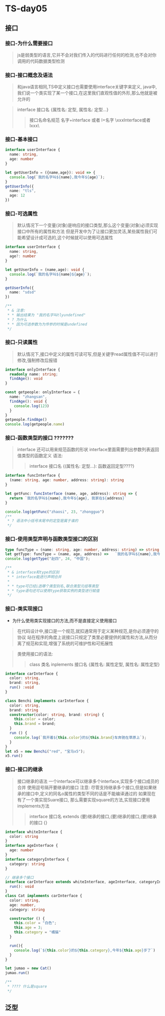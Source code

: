 # TS-day05

## 接口

### 接口-为什么需要接口

> js是弱类型的语言,它并不会对我们传入的代码进行任何的检测,也不会对你调用的代码数据类型检测

### 接口-接口概念及语法

> 和java语言相同,TS中定义接口也需要使用interface关键字来定义, java中,我们说一个类实现了某一个接口,在这里我们直观性值的外形,那么他就是被允许的

> interface 接口名 {属性名: 定型, 属性名: 定型...}
> > 接口名命名规范 名字+interface 或者 I+名字
\\xxxInterface或者Ixxx\\ 

### 接口-基本接口
```ts
interface userInterface {
  name: string,
  age: number
}

let getUserInfo = ({name,age}): void => {
  console.log(`我的名字叫${name},我今年${age}`);
}
getUserInfo({
  name: "tls",
  age: 12
})
```

### 接口-可选属性
> 默认情况下一个变量(对象)是响应的接口类型,那么这个变量(对象)必须实现接口中所有的属性和方法
> 但是开发中为了让接口更加灵活,某些属性我们可能希望设计成可选的,这个时候就可以使用可选属性

```ts
interface userInterface {
  name: string,
  age?: number
}

let getUserInfo = (name,age): void {
  console.log(`我的名字叫${name}${age}`);
}

getUserInfo({
  name: "sdsd"
})

/**
 * & 注意:
 * * 输出结果为 "我的名字叫tlyundefined" 
 * ? 为什么
 * * 因为可选参数为为传参的时候是undefined
 */
```

### 接口-只读属性
> 默认情况下,接口中定义的属性可读可写,但是关键字read属性值不可以进行修改,强制修改后报错

```ts
interface onlyInterface {
  readonly name: string;
  findAge(): void
}

const getpeople: onlyInterface = {
  name: "zhangsan",
  findAge(): void {
    console.log(123)
  }
}
getpeople.findAge()
console.log(getpeople.name)
```

### 接口-函数类型的接口 ???????
> interface 还可以用来规范函数的形状 interface里面需要列出参数列表返回值类型的函数定义
> 语法:
> > interface 接口名 {(属性名: 定型...): 函数返回定型????}

```ts
interface funcInterface {
  (name: string, age: number, address: string): string
}

let getFunc: funcInterface (name, age, address): string => {
  return `我的名字叫${name},我今年${age}, 我家在${address}` 
}

console.log(getFunc("zhaosi", 23, "zhongguo")
/**
 * ? 语法中小括号末尾中的定型是属于谁的
 */
```

### 接口-使用类型声明与函数类型接口的区别
```ts
type funcType = (name: string, age: number, address: string) => string;
let getType: funcType = (name, age, address) =>   `我的名字叫${name},我今年${age}, 我家在${address}`
console.log(getType("赵四", 24, "中国");

/**
 * & interface和type的区别
 * * interface能进行声明合并
 * 
 * * type可已经i选哪个类型别名,联合类型元组等类型
 * * type语句还可以使用type获取实例的类型进行赋值
 */
```

### 接口-类实现接口
- 为什么使用类实现接口的方法,而不是直接定义使用接口
> 在代码设计中,接口是一个规范,就扣通常用于定义某种规范,是你必须遵守的协议
> 站在程序的角度上说接口只规定了类里必要提供的属性和方法,从而分离了规范和实现,增强了系统的可维护性和可拓展性

> 类使用接口的语法:
> > class 类名 inplements 接口名 {属性名: 属性定型, 属性名: 属性定型}
```ts
interface carInterface {
  color: string,
  brand: string,
  run() :void
}

class Benchi implements carInterface {
  color: string,
  brand: string
  constructor(color: string, brand: string) {
    this.color = color;
    this.brand = brand;
  }
  run () {
    console.log(`我开着${this.color}的${this.brand}车奔驰在草原上`);
  }
}
let x5 = new Benchi("red", "宝马x5");
x5.run()
```

### 接口-接口的继承

> 接口继承的语法
> 一个interface可以继承多个interface,实现多个接口成员的合并
> 使用逗号隔开要继承的接口
> 注意: 尽管支持继承多个接口,但是如果继承的接口中,定义的同名o属性的类型不同的话是不能编译通过的
> 如果现在有了一个类实现Suare接口, 那么需要实现square的方法,实现接口使用implements方法
> > interface 接口名 extends (要)继承的接口,(要)继承的接口,(要)继承的接口 {}
```ts
interface whiteInterface {
  color: string
}
interface ageInterface {
  age: number
}
interface categoryInterface {
  category: string
}

// 继承多个接口
interface carInterface extends whiteInterface, ageInterface, categoryInterface {
  run(): void
}
class Cat implements carInterface {
  color: string,
  age: number,
  category: string

  constructor () {
    this.color = "白色";
    this.age = 3;
    this.category = "橘猫"
  }

  run(){
    console.log(`${this.color}的${this.category},今年${this.age}岁了`)
  }
}

let jumao = new Cat()
jumao.run()

/**
 * ???? 什么是square
 */
```
## 泛型